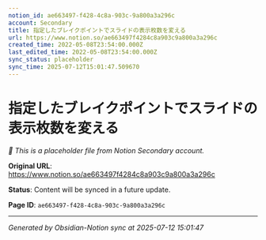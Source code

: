 ```yaml
---
notion_id: ae663497-f428-4c8a-903c-9a800a3a296c
account: Secondary
title: 指定したブレイクポイントでスライドの表示枚数を変える
url: https://www.notion.so/ae663497f4284c8a903c9a800a3a296c
created_time: 2022-05-08T23:54:00.000Z
last_edited_time: 2022-05-08T23:54:00.000Z
sync_status: placeholder
sync_time: 2025-07-12T15:01:47.509670
---
```


# 指定したブレイクポイントでスライドの表示枚数を変える

*🔄 This is a placeholder file from Notion Secondary account.*

**Original URL**: https://www.notion.so/ae663497f4284c8a903c9a800a3a296c

**Status**: Content will be synced in a future update.

**Page ID**: `ae663497-f428-4c8a-903c-9a800a3a296c`

---

*Generated by Obsidian-Notion sync at 2025-07-12 15:01:47*
